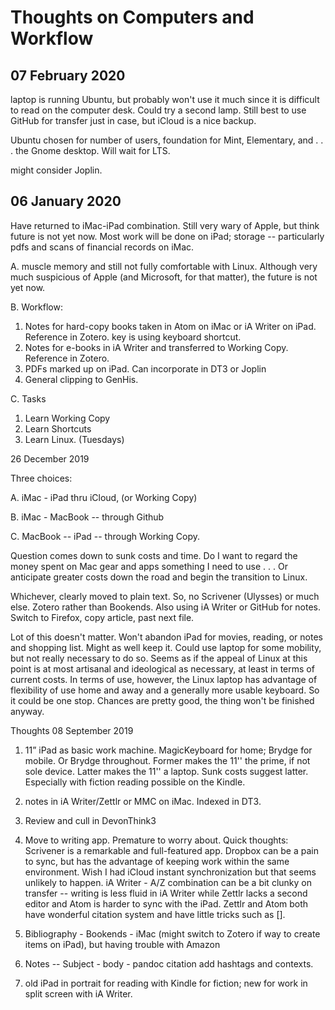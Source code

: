 # Thoughts on Computers and Workflow

## 07 February 2020

laptop is running Ubuntu, but probably won't use it much since it is difficult to read on the computer desk. Could try a second lamp. Still best to use GitHub for transfer just in case, but iCloud is a nice backup.

Ubuntu chosen for number of users, foundation for Mint, Elementary, and . . . the Gnome desktop. Will wait for LTS.

might consider Joplin.

## 06 January 2020

Have returned to iMac-iPad combination. Still very wary of Apple, but think future is not yet now. Most work will be done on iPad; storage -- particularly pdfs and scans of financial records on iMac.

A. muscle memory and still not fully comfortable with Linux. Although very much suspicious of Apple (and Microsoft, for that matter), the future is not yet now.

B. Workflow:

1. Notes for hard-copy books taken in Atom on iMac or iA Writer on iPad. Reference in Zotero. key is using keyboard shortcut.
2. Notes for e-books in iA Writer and transferred to Working Copy. Reference in Zotero.
3. PDFs marked up on iPad. Can incorporate in DT3 or Joplin
4. General clipping to GenHis.

C. Tasks

1. Learn Working Copy
2. Learn Shortcuts
3. Learn Linux. (Tuesdays)







26 December 2019

Three choices:

A. iMac - iPad thru iCloud, (or Working Copy)

B. iMac - MacBook -- through Github

C. MacBook -- iPad -- through Working Copy.

Question comes down to sunk costs and time. Do I want to regard the money spent on Mac gear and apps something I need to use . . . Or anticipate greater costs down the road and begin the transition to Linux.

Whichever, clearly moved to plain text. So, no Scrivener (Ulysses) or much else. Zotero rather than Bookends. Also using iA Writer or GitHub for notes. Switch to Firefox, copy article, past next file.

Lot of this doesn't matter. Won't abandon iPad for movies, reading, or notes and shopping list. Might as well keep it. Could use laptop for some mobility, but not really necessary to do so. Seems as if the appeal of Linux at this point is at most artisanal and ideological as necessary, at least in terms of current costs. In terms of use, however, the Linux laptop has advantage of flexibility of use home and away and a generally more usable keyboard. So it could be one stop. Chances are pretty good, the thing won't be finished anyway.

Thoughts 08 September 2019

1. 11” iPad as basic work machine. MagicKeyboard for home; Brydge for mobile. Or Brydge throughout. Former makes the 11'' the prime, if not sole device. Latter makes the 11'' a laptop. Sunk costs suggest latter. Especially with fiction reading possible on the Kindle.

2. notes in iA Writer/Zettlr or MMC on iMac. Indexed in DT3.

3. Review and cull in DevonThink3

4. Move to writing app. Premature to worry about. Quick thoughts: Scrivener is a remarkable and full-featured app. Dropbox can be a pain to sync, but has the advantage of keeping work within the same environment. Wish I had iCloud instant synchronization but that seems unlikely to happen. iA Writer - A/Z combination can be a bit clunky on transfer -- writing is less fluid in iA Writer while Zettlr lacks a second editor and Atom is harder to sync with the iPad. Zettlr and Atom both have wonderful citation system and have little tricks such as [].

6. Bibliography - Bookends - iMac (might switch to Zotero if way to create items on iPad), but having trouble with Amazon

7. Notes -- Subject - body - pandoc citation add hashtags and contexts.

8. old iPad in portrait for reading with Kindle for fiction; new for work in split screen with iA Writer.
